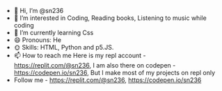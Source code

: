 - 👋 Hi, I’m @sn236
- 👀 I’m interested in Coding, Reading books, Listening to music while coding
- 🌱 I’m currently learning Css
- 😄 Pronouns: He
- 🌞 Skills: HTML, Python and p5.JS.
- 📫 How to reach me Here is my repl account - https://replit.com/@sn236, I am also there on codepen - https://codepen.io/sn236, But I make most of my projects on repl only
- Follow me - https://replit.com/@sn236, https://codepen.io/sn236
<!---
sn236/sn236 is a ✨ special ✨ repository because its `README.md` (this file) appears on your GitHub profile.
You can click the Preview link to take a look at your changes.
--->
